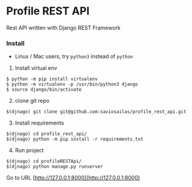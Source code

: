 # Profile REST API

Rest API written with Django REST Framework

### Install

- Linux / Mac users, try `python3` instead of `python`

1. Install virtual env
```
$ python -m pip install virtualenv
$ python -m virtualenv -p /usr/bin/python3 django  
$ source django/bin/activate
```
2. clone git repo
```
$(djnago) git clone git@github.com:saviosailas/profile_rest_api.git
```
3. Install requirements
```
$(djnago) cd profile_rest_api/
$(djnago) python -m pip install -r requirements.txt
```
4. Run project

```
$(djnago) cd profileRESTApi/
$(djnago) python manage.py runserver
```
Go to URL [http://127.0.0.1:8000](http://127.0.0.1:8000)
